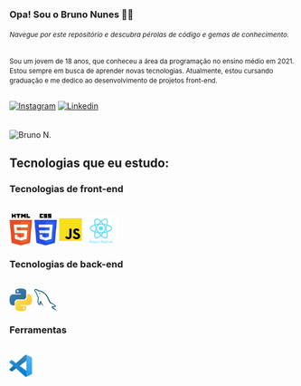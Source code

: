 ### Opa! Sou o Bruno Nunes 👋🏻

<em><small style='font-size:12px;'> Navegue por este repositório e descubra pérolas de código e gemas de conhecimento. </small></em>
##
<small>Sou um jovem de 18 anos, que conheceu a área da programação no ensino médio em 2021. Estou sempre em busca de aprender novas tecnologias. Atualmente, estou cursando graduação e me dedico ao desenvolvimento de projetos front-end.</small>
##


[![Instagram](https://img.shields.io/badge/Instagram-E4405F?style=for-the-badge&logo=instagram&logoColor=white)](https://www.instagram.com/bruno.n01/?utm_source=qr&igsh=MW56ejRrdzZ1MjVm%3D)
[![Linkedin](https://img.shields.io/badge/LinkedIn-0077B5?style=for-the-badge&logo=linkedin&logoColor=white)](https://www.linkedin.com/in/bruno-nunes-a666122a8&utm_source=share&utm_campaign=share_via&utm_content=profile&utm_medium=android_app)
<br>
<br>
<br>
![Bruno N.](https://github-readme-stats.vercel.app/api?username=Bru001&show_icons=true&theme=cobalt)

## Tecnologias que eu estudo:
### Tecnologias de front-end

<div style="display: inline_block"><br/>
  <img align="center" alt="html5" src="./github/imagens/html-5.svg" width="40" title='Html5'/>
  <img align="center" alt="Css" src="./github/imagens/css-3.svg" width="40" title='Css'/>
  <img align="center" alt="Js" src="./github/imagens/javascript.svg" width="40" title='JavaScript'/> 
  <img align="center" alt="React Native" src="./github/imagens/react-native.svg" width="60" title='React Native'/>
</div>

### Tecnologias de back-end

<div style= "display: inline_block"><br/>
   <img align="center" alt="Python" src="./github/imagens/python.svg" width="40" title='Python'>
   <img align="center" alt="Mysql" src="./github/imagens/mysql.svg" width="40" title='mysql'>
</div>

### Ferramentas

<div style= "display: inline_block"><br/>
   <img align="center" alt="Visual Studio Code" src="./github/imagens/visual-studio-code.svg" width="40">
</div>
